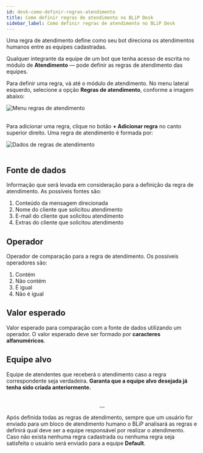 ```yaml
---
id: desk-como-definir-regras-atendimento
title: Como definir regras de atendimento no BLiP Desk
sidebar_label: Como definir regras de atendimento no BLiP Desk
---
```


Uma regra de atendimento define como seu bot direciona os atendimentos humanos entre as equipes cadastradas.

Qualquer integrante da equipe de um bot que tenha acesso de escrita no módulo de **Atendimento** — pode definir as regras de atendimento das equipes.

Para definir uma regra, vá até o módulo de atendimento. No menu lateral esquerdo, selecione a opção **Regras de atendimento**, conforme a imagem abaixo:

![Menu regras de atendimento](/img/helpdesk/desk-como-definir-regras-atendimento-1.png)<br><br>

Para adicionar uma regra, clique no botão **+ Adicionar regra** no canto superior direito. Uma regra de atendimento é formada por:

![Dados de regras de atendimento](/img/helpdesk/desk-como-definir-regras-atendimento-2.png)<br><br>

## Fonte de dados

Informação que será levada em consideração para a definição da regra de atendimento. As possíveis fontes são:

1. Conteúdo da mensagem direcionada
2. Nome do cliente que solicitou atendimento
3. E-mail do cliente que solicitou atendimento
4. Extras do cliente que solicitou atendimento

## Operador

Operador de comparação para a regra de atendimento. Os possíveis operadores são:

1. Contém
2. Não contém
3. É igual
4. Não é igual

## Valor esperado

Valor esperado para comparação com a fonte de dados utilizando um operador. O valor esperado deve ser formado por **caracteres alfanuméricos**.

## Equipe alvo

Equipe de atendentes que receberá o atendimento caso a regra correspondente seja verdadeira. **Garanta que a equipe alvo desejada já tenha sido criada anteriormente.**<br><br>

**<p align="center"> ... </p>**

Após definida todas as regras de atendimento, sempre que um usuário for enviado para um bloco de atendimento humano o BLiP analisará as regras e definirá qual deve ser a equipe responsável por realizar o atendimento. Caso não exista nenhuma regra cadastrada ou nenhuma regra seja satisfeita o usuário será enviado para a equipe **Default**.
